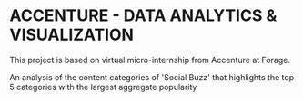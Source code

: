 # ACCENTURE - DATA ANALYTICS & VISUALIZATION

This project is based on virtual micro-internship from Accenture at Forage.


An analysis of the content categories of 'Social Buzz' that highlights the top 5 categories with the
largest aggregate popularity 